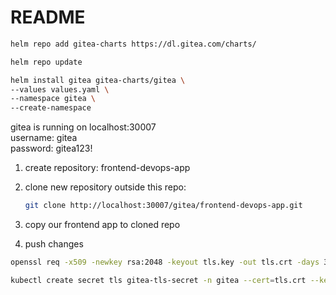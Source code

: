 # README

```sh
helm repo add gitea-charts https://dl.gitea.com/charts/
```

```sh
helm repo update
```

```sh
helm install gitea gitea-charts/gitea \
--values values.yaml \
--namespace gitea \
--create-namespace
```

gitea is running on localhost:30007 \
username: gitea \
password: gitea123!

1. create repository:
frontend-devops-app
2. clone new repository outside this repo:

    ```sh
    git clone http://localhost:30007/gitea/frontend-devops-app.git
    ```

3. copy our frontend app to cloned repo
4. push changes

```sh
openssl req -x509 -newkey rsa:2048 -keyout tls.key -out tls.crt -days 365 -nodes -subj "/C=SK/ST=Slovakia/L=Senec/O=Pnx/CN=gitealocal" -addext "subjectAltName = DNS:gitealocal"

kubectl create secret tls gitea-tls-secret -n gitea --cert=tls.crt --key=tls.key
```
